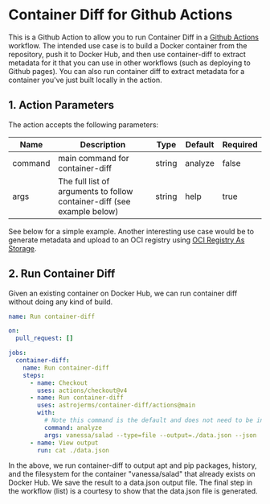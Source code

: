 # Container Diff for Github Actions

This is a Github Action to allow you to run Container Diff in a
[Github Actions](https://help.github.com/articles/about-github-actions/#about-github-actions)
workflow. The intended use case is to build a Docker container from the repository,
push it to Docker Hub, and then use container-diff to extract metadata for it that
you can use in other workflows (such as deploying to Github pages). You can also run
container diff to extract metadata for a container you've just built locally in the action.

## 1. Action Parameters

The action accepts the following parameters:

| Name | Description | Type| Default | Required |
|------|-------------|-----|---------|----------|
| command | main command for container-diff | string | analyze | false |
| args  | The full list of arguments to follow container-diff (see example below) | string | help | true |

See below for a simple example. Another interesting use case would be to generate metadata and upload
to an OCI registry using [OCI Registry As Storage](https://oras.land/).

## 2. Run Container Diff

Given an existing container on Docker Hub, we can run container diff
without doing any kind of build.

```yaml
name: Run container-diff

on:
  pull_request: []

jobs:
  container-diff:
    name: Run container-diff
    steps:
      - name: Checkout
        uses: actions/checkout@v4
      - name: Run container-diff
        uses: astrojerms/container-diff/actions@main
        with:
          # Note this command is the default and does not need to be included
          command: analyze
          args: vanessa/salad --type=file --output=./data.json --json
      - name: View output
        run: cat ./data.json
```

In the above, we run container-diff to output apt and pip packages, history,
and the filesystem for the container "vanessa/salad" that already exists on
Docker Hub. We save the result to a data.json output file. The final step in
the workflow (list) is a courtesy to show that the data.json file is generated.
